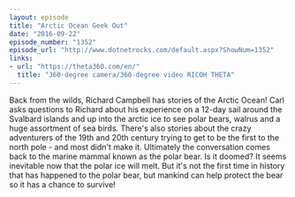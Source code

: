 ```yaml
---
layout: episode
title: "Arctic Ocean Geek Out"
date: "2016-09-22"
episode_number: "1352"
episode_url: "http://www.dotnetrocks.com/default.aspx?ShowNum=1352"
links:
- url: "https://theta360.com/en/"
  title: "360-degree camera/360-degree video RICOH THETA"
---
```


Back from the wilds, Richard Campbell has stories of the Arctic Ocean! Carl asks questions to Richard about his experience on a 12-day sail around the Svalbard islands and up into the arctic ice to see polar bears, walrus and a huge assortment of sea birds. There's also stories about the crazy adventurers of the 19th and 20th century trying to get to be the first to the north pole - and most didn't make it. Ultimately the conversation comes back to the marine mammal known as the polar bear. Is it doomed? It seems inevitable now that the polar ice will melt. But it's not the first time in history that has happened to the polar bear, but mankind can help protect the bear so it has a chance to survive!
